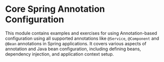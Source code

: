 # Core Spring Annotation Configuration

This module contains examples and exercises for using Annotation-based configuration using all supported annotations
like `@Service`, `@Component` and `@Bean` annotations
in Spring applications.
It covers various aspects of annotation and Java bean configuration, including defining beans, dependency injection, and
application context
setup.

